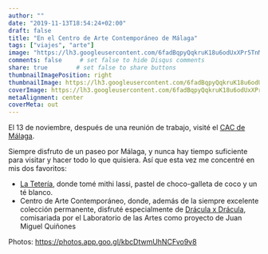 ```yaml
---
author: ""
date: "2019-11-13T18:54:24+02:00"
draft: false
title: "En el Centro de Arte Contemporáneo de Málaga"
tags: ["viajes", "arte"]
image: "https://lh3.googleusercontent.com/6fadBqpyQqkruK18u6odUxXPr5TnMctZPs4sw0VnrrJ_2VXqwJSb83miNHqkGluQCBoBerzvRxs3-os3Ds5c-3VL4nBbUpDW7Yi7gkUlJju4YVucoXrkPazamO5KY00BWAVFAvb_L3c=w1920-h1080"
comments: false     # set false to hide Disqus comments
share: true        # set false to share buttons
thumbnailImagePosition: right
thumbnailImage: https://lh3.googleusercontent.com/6fadBqpyQqkruK18u6odUxXPr5TnMctZPs4sw0VnrrJ_2VXqwJSb83miNHqkGluQCBoBerzvRxs3-os3Ds5c-3VL4nBbUpDW7Yi7gkUlJju4YVucoXrkPazamO5KY00BWAVFAvb_L3c=w1920-h1080
coverImage: https://lh3.googleusercontent.com/6fadBqpyQqkruK18u6odUxXPr5TnMctZPs4sw0VnrrJ_2VXqwJSb83miNHqkGluQCBoBerzvRxs3-os3Ds5c-3VL4nBbUpDW7Yi7gkUlJju4YVucoXrkPazamO5KY00BWAVFAvb_L3c=w1920-h1080
metaAlignment: center
coverMeta: out
---
```


El 13 de noviembre, después de una reunión de trabajo, visité el [CAC de Málaga](http://cacmalaga.eu/).

<!--more-->

Siempre disfruto de un paseo por Málaga, y nunca hay tiempo suficiente para visitar y hacer todo lo que quisiera. Así que esta vez me concentré en mis dos favoritos:

* [La Tetería](http://www.la-teteria.com/), donde tomé mithi lassi, pastel de choco-galleta de coco y un té blanco.
* Centro de Arte Contemporáneo, donde, además de la siempre excelente colección permanente, disfruté especialmente de [Drácula x Drácula](http://cacmalaga.eu/2019/10/31/dracula-x-dracula-2/), comisariada por el Laboratorio de las Artes como proyecto de Juan Miguel Quiñones

Photos: https://photos.app.goo.gl/kbcDtwmUhNCFvo9v8

<script src="https://cdn.jsdelivr.net/npm/publicalbum@latest/embed-ui.min.js" async></script>
<div class="pa-gallery-player-widget" style="width:100%; height:480px; display:none;"
  data-link="https://photos.app.goo.gl/kbcDtwmUhNCFvo9v8"
  data-title="14 new photos by Jorge Cortell">
  <object data="https://lh3.googleusercontent.com/SvGgM1xmofeOkgS-NkM4mCBpqD7YLl-13_GcECFzU5aj2Frh6NPwd-G_BZFjcefmzcpXX4A56OMM7Rh8krulSd92eEShhEG-2zg8caz0T1lLt59NqN7p_nExMUNh3RxDLa1z6IsjwGg=w1920-h1080"></object>
  <object data="https://lh3.googleusercontent.com/UIBebsqfs7YZeG7l4WZnl5jyS9IvxVOwQanIKaW5OLEFkWUONk4KhFIUEMqwo2vlFs40zcURYw724py3aZXoSzA0X-O8q9eBdxw_Ud7D3_GaMlzhlfYoIoMdXXzH5QhvWMHF1jX40_U=w1920-h1080"></object>
  <object data="https://lh3.googleusercontent.com/_OFPZOslEGievs-amGzlPkVrUIoBTudNNM1u5sgff4QIj1EayOLfgoC4_DbCf156NEIrKkQjIBsShqSIdsIYkybXTCqArs6JOhLcJKU_7_SmhRC-ntVZvcZhTey1MkRlfocsQb7u2vk=w1920-h1080"></object>
  <object data="https://lh3.googleusercontent.com/1j10Fn4DFlFIki_uZFVnM1-ysSIvGG3aDuu3MfmBU3b9BSt0ysBawQIQRQQ-kPLrp6G9ssEl_eavmY0N1Q4jMZeGifDhsCk-08gTxF3XKM4vLVg_E9ofgSa5u8884rsxYpsWIDmvyQk=w1920-h1080"></object>
  <object data="https://lh3.googleusercontent.com/fH6fXr_ivO3EDEPyqjASSncRV4MWsmQ-22K3_d6N-Rvd3PNhAB6GH2TM8oDqIrlR1MKwnCn7QuSDgZT7EAOtfzpoSwVu6C9sFwdoheUwEuW4VFV555eG7zumhhdCRedCEPJVVtekwVk=w1920-h1080"></object>
  <object data="https://lh3.googleusercontent.com/bAkdBqtROd-OsDFps0YXuQ8AQdLM7q0d21Txr6ytOKI3nT8hsE6nC5ST-bDJQMBAVRzTUdlwNG2gSmjC9FDlX0lXO0YdcUx9_qg7h5X23i7W24mEPYvyjQvnrsYBcJNnA8TScQgOPxQ=w1920-h1080"></object>
  <object data="https://lh3.googleusercontent.com/U-bZf14lHk9ikHDezDUNS0AdrpwT-zJZphd2Q-UUDSgfuayk2k5TSpHruVxi2lmuIHGym9_-T3uT-GppPS-BEtVIaVFcvvUPeD31HC_EJhWBLiERc11lXXLWo-MKp6SnVX-DkoRH1Hw=w1920-h1080"></object>
  <object data="https://lh3.googleusercontent.com/ueDFlZ4H-9Wcg-qAubPKn1x6TvVxtEZEMahXEEbLhZhIHr8LYeWG_fQWhIUzKSc9mbyusxC1HOFjTzY3l4vbDgl7hel465Z4uLeQgy5dwyAcnpzMDXTaYoBQI5atkLxvf8bAb6Sf704=w1920-h1080"></object>
  <object data="https://lh3.googleusercontent.com/0I6kikbTLB0aofxcuDnJfSh0LRF3PutlcLMFkr9qHVq637fOqssM2It5hxh1N_gfv1fAvWU9c8qyM3-YtSifTiL_e6rAZPOR9Q1f9RZJC4kcaq3yIWlYFmbxRYw4Njr-3T7SifSUXKo=w1920-h1080"></object>
  <object data="https://lh3.googleusercontent.com/qw-5G1oPi6q7lGZktOZJ0PzI7ETklpzrMGIVSABNjHEquPLHLBdk6k_iyWS2hWk__6a-cmakOpRnoT13UBF6S3UXH7VO8Ae4y3KYYPtDYK6gugxMahAzllPXQ8XqWpbfIivdTZ09KLA=w1920-h1080"></object>
  <object data="https://lh3.googleusercontent.com/hZnrwhuaW5e4GO02kdsqz9E_9LKEHzDQWVIurcVkAIsoTo0Qj-K2arEnGQkl-8XCv272lCvdNk08qMo5CAgjIwoReY3EsHyDBPukk9lMvNem2XJe7lX0wziH2ZZJbl0-ddVrOt1vW4M=w1920-h1080"></object>
  <object data="https://lh3.googleusercontent.com/rRWcT8DFcKJg1kQ5-dQuK3nBdUMwGRD84kHsQSoRHGmoBIdR58f1mGttwpHs4x629hqOQx3NFmP2auRBPxYGtoWOUCRlpV-Mf1gM2n5jeNnySzO7LGNHIfX3_E8Dhv5Uuc9koCteHWI=w1920-h1080"></object>
  <object data="https://lh3.googleusercontent.com/GIJdpI0B31_tAo0Kk0Kq17IPQdxJkXgyF7XNKeJ1dqD4fVngVRSA7CUXYa3a0qkL6MSRDR2HkY-14ikMkxps9-VWwfEDyTueTI4Bh6ZEGftTuPdXQ2s24EWMd5iscO1TymLTsAP5i8g=w1920-h1080"></object>
  <object data="https://lh3.googleusercontent.com/0wgBPBrtvxzYR52rt_XrLtQRGaMm9HUYaZKrrthjXR9zHLS4KWgY5iiySImTHHpp_AWsPuUh523WyfrPLY5-yKmS2_PueFGXeCoc_QQjXajTVKkbGh5Y5H9UFYM0nC8dHwEt6HVXScA=w1920-h1080"></object>
</div>
